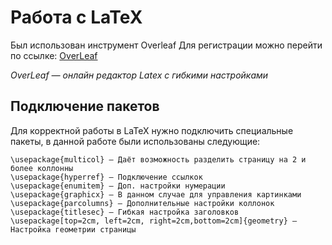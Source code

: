 # Работа с LaTeX

Был использован инструмент Overleaf
Для регистрации можно перейти по ссылке:
[OverLeaf](https://www.overleaf.com)

*OverLeaf — онлайн редактор Latex с гибкими настройками* 

## Подключение пакетов

Для корректной работы в LaTeX нужно подключить специальные пакеты, в данной работе были использованы следующие:

```\usepackage{fontspec} — Управляет шрифтом документа
\usepackage{multicol} — Даёт возможность разделить страницу на 2 и более коллонны
\usepackage{hyperref} — Подключение ссылкок 
\usepackage{enumitem} — Доп. настройки нумерации
\usepackage{graphicx} — В данном случае для управления картинками 
\usepackage{parcolumns} — Дополнительные настройки коллонок 
\usepackage{titlesec} — Гибкая настройка заголовков 
\usepackage[top=2cm, left=2cm, right=2cm,bottom=2cm]{geometry} — Настройка геометрии страницы



